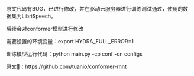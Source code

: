 原文代码有BUG，已进行修改，并在驱动云服务器进行训练测试通过，使用的数据集为LibriSpeech。

后续会对conformer模型进行修改

需要设置的环境变量：export HYDRA_FULL_ERROR=1

训练模型运行代码：python main.py -cp conf -cn configs

原文🔗：https://github.com/tuanio/conformer-rnnt
